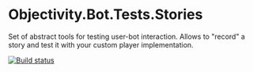 # Objectivity.Bot.Tests.Stories
Set of abstract tools for testing user-bot interaction. Allows to "record" a story and test it with your custom player implementation.

[![Build status](https://ci.appveyor.com/api/projects/status/td55f3hd1yfe39wi?svg=true)](https://ci.appveyor.com/project/ObjectivityAdminsTeam/bot-tests-stories)